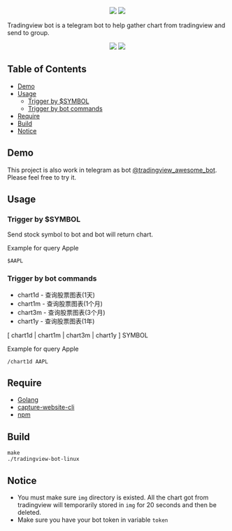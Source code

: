 <p align="center">
<img src="https://img.shields.io/badge/Tradingview--bot-v1.0.0-blue" />
<img src="https://img.shields.io/badge/License-Apache--2.0-green"/>
</p>
Tradingview bot is a telegram bot to help gather chart from tradingview and send to group.

<p align="center">
<img src="https://img.shields.io/badge/MacOS-Supported-orange"/>
<img src="https://img.shields.io/badge/Ubuntu-Supported-orange"/>  
</p>

## Table of Contents

- [Demo](#demo)
- [Usage](#usage)
  - [Trigger by $SYMBOL](#trigger-by-symbol)
  - [Trigger by bot commands](#trigger-by-bot-commands)
- [Require](#require)
- [Build](#build)
- [Notice](#notice)

## Demo
This project is also work in telegram as bot [@tradingview_awesome_bot](https://t.me/tradingview_awesome_bot). Please feel free to try it.

## Usage

### Trigger by $SYMBOL
Send stock symbol to bot and bot will return chart.

Example for query Apple
```
$AAPL
```

### Trigger by bot commands
- chart1d - 查询股票图表(1天)
- chart1m - 查询股票图表(1个月)
- chart3m - 查询股票图表(3个月)
- chart1y - 查询股票图表(1年)

[ chart1d | chart1m | chart3m | chart1y ] SYMBOL

Example for query Apple
```
/chart1d AAPL
```

## Require
- [Golang](https://golang.org/dl/)
- [capture-website-cli](https://github.com/sindresorhus/capture-website-cli)
- [npm](https://github.com/nodesource/distributions/blob/master/README.md)

## Build
```
make
./tradingview-bot-linux
```

## Notice
- You must make sure `img` directory is existed. All the chart got from tradingview will temporarily stored in `img` for 20 seconds and then be deleted.
- Make sure you have your bot token in variable `token`